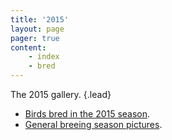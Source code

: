 ```yaml
---
title: '2015'
layout: page
pager: true
content:
    - index
    - bred
---
```


The 2015 gallery.
{.lead}

* [Birds bred in the 2015 season](bred.html).
* [General breeing season pictures](breeding.html).

